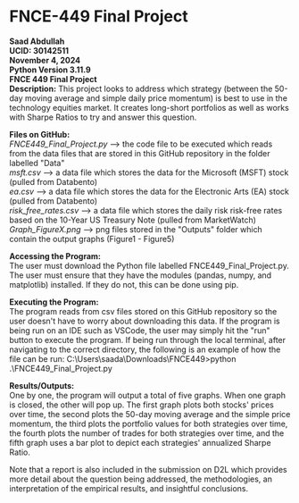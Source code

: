 # FNCE-449 Final Project

**Saad Abdullah**  
**UCID: 30142511**  
**November 4, 2024**  
**Python Version 3.11.9**  
**FNCE 449 Final Project**  
**Description:** This project looks to address which strategy (between the 50-day moving average and simple daily price momentum) is best to use in the technology equities market. It creates long-short portfolios as well as works with Sharpe Ratios to try and answer this question.

**Files on GitHub:**  
_FNCE449_Final_Project.py_ --> the code file to be executed which reads from the data files that are stored in this GitHub repository in the folder labelled "Data"  
_msft.csv_ --> a data file which stores the data for the Microsoft (MSFT) stock (pulled from Databento)  
_ea.csv_ --> a data file which stores the data for the Electronic Arts (EA) stock (pulled from Databento)  
_risk_free_rates.csv_ --> a data file which stores the daily risk risk-free rates based on the 10-Year US Treasury Note (pulled from MarketWatch)  
_Graph_FigureX.png_ --> png files stored in the "Outputs" folder which contain the output graphs (Figure1 - Figure5)

**Accessing the Program:**  
The user must download the Python file labelled FNCE449_Final_Project.py. The user must ensure that they have the modules (pandas, numpy, and matplotlib) installed. If they do not, this can be done using pip.

**Executing the Program:**  
The program reads from csv files stored on this GitHub repository so the user doesn't have to worry about downloading this data. If the program is being run on an IDE such as VSCode, the user may simply hit the "run" button to execute the program. If being run through the local terminal, after navigating to the correct directory, the following is an example of how the file can be run: C:\Users\saada\Downloads\FNCE449>python .\FNCE449_Final_Project.py

**Results/Outputs:**  
One by one, the program will output a total of five graphs. When one graph is closed, the other will pop up. The first graph plots both stocks' prices over time, the second plots the 50-day moving average and the simple price momentum, the third plots the portfolio values for both strategies over time, the fourth plots the number of trades for both strategies over time, and the fifth graph uses a bar plot to depict each strategies' annualized Sharpe Ratio.  

Note that a report is also included in the submission on D2L which provides more detail about the question being addressed, the methodologies, an interpretation of the empirical results, and insightful conclusions.
